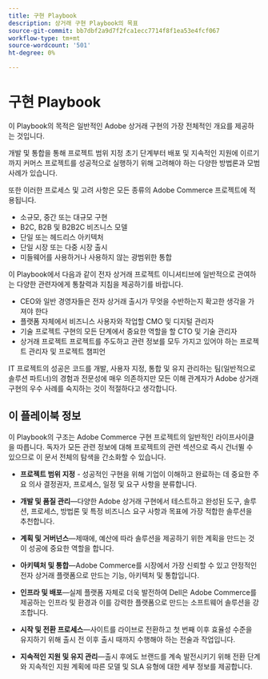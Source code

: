 ```yaml
---
title: 구현 Playbook
description: 상거래 구현 Playbook의 목표
source-git-commit: bb7dbf2a9d7f2fca1ecc7714f8f1ea53e4fcf067
workflow-type: tm+mt
source-wordcount: '501'
ht-degree: 0%

---
```



# 구현 Playbook

이 Playbook의 목적은 일반적인 Adobe 상거래 구현의 가장 전체적인 개요를 제공하는 것입니다.

개발 및 통합을 통해 프로젝트 범위 지정 초기 단계부터 배포 및 지속적인 지원에 이르기까지 커머스 프로젝트를 성공적으로 실행하기 위해 고려해야 하는 다양한 방법론과 모범 사례가 있습니다.

또한 이러한 프로세스 및 고려 사항은 모든 종류의 Adobe Commerce 프로젝트에 적용됩니다.

- 소규모, 중간 또는 대규모 구현
- B2C, B2B 및 B2B2C 비즈니스 모델
- 단일 또는 헤드리스 아키텍처
- 단일 시장 또는 다중 시장 출시
- 미들웨어를 사용하거나 사용하지 않는 광범위한 통합

이 Playbook에서 다음과 같이 전자 상거래 프로젝트 이니셔티브에 일반적으로 관여하는 다양한 관련자에게 통찰력과 지침을 제공하기를 바랍니다.

- CEO와 일반 경영자들은 전자 상거래 출시가 무엇을 수반하는지 확고한 생각을 가져야 한다
- 플랫폼 자체에서 비즈니스 사용자와 작업할 CMO 및 디지털 관리자
- 기술 프로젝트 구현의 모든 단계에서 중요한 역할을 할 CTO 및 기술 관리자
- 상거래 프로젝트 프로젝트를 주도하고 관련 정보를 모두 가지고 있어야 하는 프로젝트 관리자 및 프로젝트 챔피언

IT 프로젝트의 성공은 코드를 개발, 사용자 지정, 통합 및 유지 관리하는 팀(일반적으로 솔루션 파트너)의 경험과 전문성에 매우 의존하지만 모든 이해 관계자가 Adobe 상거래 구현의 우수 사례를 숙지하는 것이 적절하다고 생각합니다.

## 이 플레이북 정보

이 Playbook의 구조는 Adobe Commerce 구현 프로젝트의 일반적인 라이프사이클을 따릅니다. 독자가 모든 관련 정보에 대해 프로젝트의 관련 섹션으로 즉시 건너뛸 수 있으므로 이 문서 전체의 탐색을 간소화할 수 있습니다.

- **프로젝트 범위 지정** - 성공적인 구현을 위해 기업이 이해하고 완료하는 데 중요한 주요 의사 결정권자, 프로세스, 일정 및 요구 사항을 분류합니다.

- **개발 및 품질 관리**—다양한 Adobe 상거래 구현에서 테스트하고 완성된 도구, 솔루션, 프로세스, 방법론 및 특정 비즈니스 요구 사항과 목표에 가장 적합한 솔루션을 추천합니다.

- **계획 및 거버넌스**—제때에, 예산에 따라 솔루션을 제공하기 위한 계획을 만드는 것이 성공에 중요한 역할을 합니다.

- **아키텍처 및 통합**—Adobe Commerce를 시장에서 가장 신뢰할 수 있고 안정적인 전자 상거래 플랫폼으로 만드는 기능, 아키텍처 및 통합입니다.

- **인프라 및 배포**—실제 플랫폼 자체로 더욱 발전하여 Dell은 Adobe Commerce를 제공하는 인프라 및 환경과 이를 강력한 플랫폼으로 만드는 소프트웨어 솔루션을 강조합니다.

- **시작 및 전환 프로세스**—사이트를 라이브로 전환하고 첫 번째 이후 효율성 수준을 유지하기 위해 출시 전 이후 출시 때까지 수행해야 하는 전술과 작업입니다.

- **지속적인 지원 및 유지 관리**—출시 후에도 브랜드를 계속 발전시키기 위해 전환 단계와 지속적인 지원 계획에 따른 모델 및 SLA 유형에 대한 세부 정보를 제공합니다.
